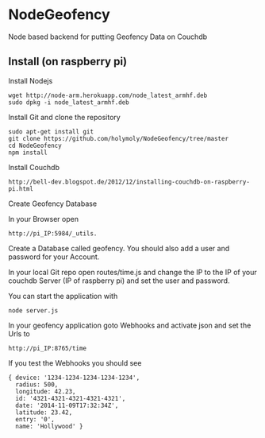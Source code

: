 NodeGeofency
============

Node based backend for putting Geofency Data on Couchdb

Install (on raspberry pi)
-------

Install Nodejs

```
wget http://node-arm.herokuapp.com/node_latest_armhf.deb 
sudo dpkg -i node_latest_armhf.deb
```

Install Git and clone the repository

```
sudo apt-get install git
git clone https://github.com/holymoly/NodeGeofency/tree/master
cd NodeGeofency
npm install
```

Install Couchdb
```
http://bell-dev.blogspot.de/2012/12/installing-couchdb-on-raspberry-pi.html
```

Create Geofency Database

In your Browser open 
```
http://pi_IP:5984/_utils.
```
Create a Database called geofency. You should also add a user and password for your Account.

In your local Git repo open routes/time.js and change the IP to the IP of your couchdb Server (IP of raspberry pi) and set the user and password.

You can start the application with 
```
node server.js
```

In your geofency application goto Webhooks and activate json and set the Urls to 
```
http://pi_IP:8765/time
```
If you test the Webhooks you should see
```
{ device: '1234-1234-1234-1234-1234',
  radius: 500,
  longitude: 42.23,
  id: '4321-4321-4321-4321-4321',
  date: '2014-11-09T17:32:34Z',
  latitude: 23.42,
  entry: '0',
  name: 'Hollywood' }
```

